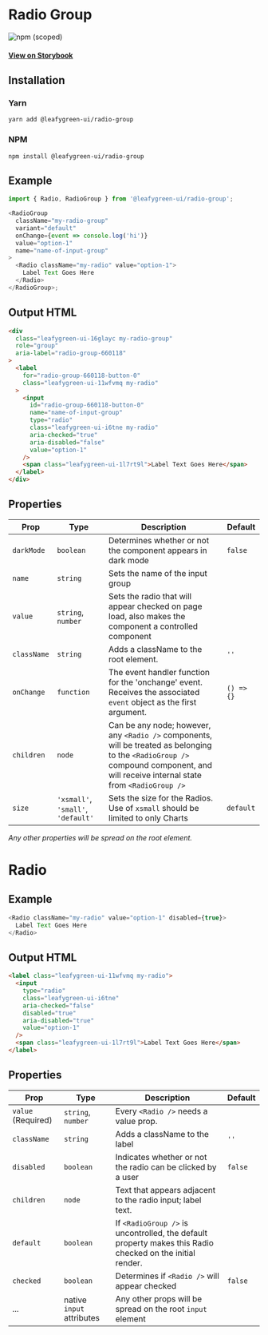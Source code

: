 # Radio Group

![npm (scoped)](https://img.shields.io/npm/v/@leafygreen-ui/radio-group.svg)

#### [View on Storybook](https://mongodb.github.io/leafygreen-ui/?path=/story/radiogroup--uncontrolled)

## Installation

### Yarn

```shell
yarn add @leafygreen-ui/radio-group
```

### NPM

```shell
npm install @leafygreen-ui/radio-group
```

## Example

```js
import { Radio, RadioGroup } from '@leafygreen-ui/radio-group';

<RadioGroup
  className="my-radio-group"
  variant="default"
  onChange={event => console.log('hi')}
  value="option-1"
  name="name-of-input-group"
>
  <Radio className="my-radio" value="option-1">
    Label Text Goes Here
  </Radio>
</RadioGroup>;
```

## Output HTML

```html
<div
  class="leafygreen-ui-16glayc my-radio-group"
  role="group"
  aria-label="radio-group-660118"
>
  <label
    for="radio-group-660118-button-0"
    class="leafygreen-ui-11wfvmq my-radio"
  >
    <input
      id="radio-group-660118-button-0"
      name="name-of-input-group"
      type="radio"
      class="leafygreen-ui-i6tne my-radio"
      aria-checked="true"
      aria-disabled="false"
      value="option-1"
    />
    <span class="leafygreen-ui-1l7rt9l">Label Text Goes Here</span>
  </label>
</div>
```

## Properties

| Prop        | Type                               | Description                                                                                                                                                                          | Default    |
| ----------- | ---------------------------------- | ------------------------------------------------------------------------------------------------------------------------------------------------------------------------------------ | ---------- |
| `darkMode`  | `boolean`                          | Determines whether or not the component appears in dark mode                                                                                                                         | `false`    |
| `name`      | `string`                           | Sets the name of the input group                                                                                                                                                     |            |
| `value`     | `string`, `number`                 | Sets the radio that will appear checked on page load, also makes the component a controlled component                                                                                |            |
| `className` | `string`                           | Adds a className to the root element.                                                                                                                                                | `''`       |
| `onChange`  | `function`                         | The event handler function for the 'onchange' event. Receives the associated `event` object as the first argument.                                                                   | `() => {}` |
| `children`  | `node`                             | Can be any node; however, any `<Radio />` components, will be treated as belonging to the `<RadioGroup />` compound component, and will receive internal state from `<RadioGroup />` |            |
| `size`      | `'xsmall'`, `'small'`, `'default'` | Sets the size for the Radios. Use of `xsmall` should be limited to only Charts                                                                                                       | `default`  |

_Any other properties will be spread on the root element._

# Radio

## Example

```js
<Radio className="my-radio" value="option-1" disabled={true}>
  Label Text Goes Here
</Radio>
```

## Output HTML

```html
<label class="leafygreen-ui-11wfvmq my-radio">
  <input
    type="radio"
    class="leafygreen-ui-i6tne"
    aria-checked="false"
    disabled="true"
    aria-disabled="true"
    value="option-1"
  />
  <span class="leafygreen-ui-1l7rt9l">Label Text Goes Here</span>
</label>
```

## Properties

| Prop               | Type                      | Description                                                                                               | Default |
| ------------------ | ------------------------- | --------------------------------------------------------------------------------------------------------- | ------- |
| `value` (Required) | `string`, `number`        | Every `<Radio />` needs a value prop.                                                                     |         |
| `className`        | `string`                  | Adds a className to the label                                                                             | `''`    |
| `disabled`         | `boolean`                 | Indicates whether or not the radio can be clicked by a user                                               | `false` |
| `children`         | `node`                    | Text that appears adjacent to the radio input; label text.                                                |         |
| `default`          | `boolean`                 | If `<RadioGroup />` is uncontrolled, the default property makes this Radio checked on the initial render. |         |
| `checked`          | `boolean`                 | Determines if `<Radio />` will appear checked                                                             | `false` |
| ...                | native `input` attributes | Any other props will be spread on the root `input` element                                                |         |
